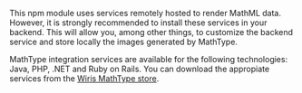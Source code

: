 This npm module uses services remotely hosted to render MathML data. However, it is strongly recommended to install these services in your backend. This will allow you, among other things, to customize the backend service and store locally the images generated by MathType.

MathType integration services are available for the following technologies: Java, PHP, .NET and Ruby on Rails. You can download the appropiate services from the [Wiris MathType store](https://store.wiris.com/en/products/downloads/mathtype/integrations).